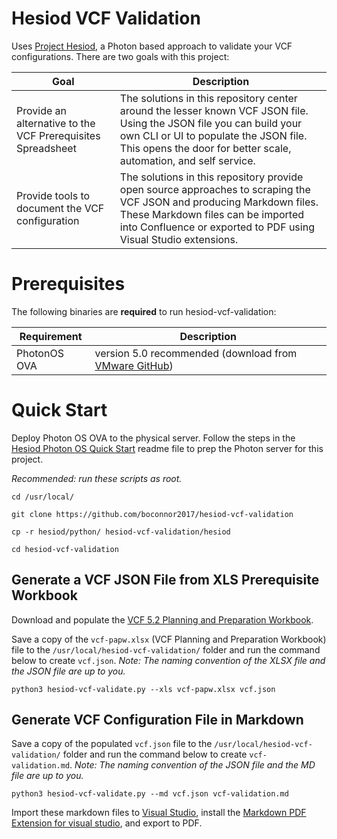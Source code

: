 # Hesiod VCF Validation
Uses [Project Hesiod](https://github.com/boconnor2017/hesiod), a Photon based approach to validate your VCF configurations. There are two goals with this project:

| Goal | Description |
|------|-------------|
| Provide an alternative to the VCF Prerequisites Spreadsheet | The solutions in this repository center around the lesser known VCF JSON file. Using the JSON file you can build your own CLI or UI to populate the JSON file. This opens the door for better scale, automation, and self service. |
| Provide tools to document the VCF configuration | The solutions in this repository provide open source approaches to scraping the VCF JSON and producing Markdown files. These Markdown files can be imported into Confluence or exported to PDF using Visual Studio extensions. |

# Prerequisites
The following binaries are **required** to run hesiod-vcf-validation:

| Requirement | Description |
|-------------|-------------|
| PhotonOS OVA | version 5.0 recommended (download from [VMware GitHub](https://vmware.github.io/photon/)) |

# Quick Start
Deploy Photon OS OVA to the physical server. Follow the steps in the [Hesiod Photon OS Quick Start](https://github.com/boconnor2017/hesiod/blob/main/photon/readme.md) readme file to prep the Photon server for this project. 

*Recommended: run these scripts as root.*
```
cd /usr/local/
```
```
git clone https://github.com/boconnor2017/hesiod-vcf-validation
```
```
cp -r hesiod/python/ hesiod-vcf-validation/hesiod
```
```
cd hesiod-vcf-validation
```

## Generate a VCF JSON File from XLS Prerequisite Workbook
Download and populate the [VCF 5.2 Planning and Preparation Workbook](https://docs.vmware.com/en/VMware-Cloud-Foundation/5.2/vcf-planning-and-preparation-workbook.zip).

Save a copy of the `vcf-papw.xlsx` (VCF Planning and Preparation Workbook) file to the `/usr/local/hesiod-vcf-validation/` folder and run the command below to create `vcf.json`. *Note: The naming convention of the XLSX file and the JSON file are up to you.*
```
python3 hesiod-vcf-validate.py --xls vcf-papw.xlsx vcf.json
```

## Generate VCF Configuration File in Markdown
Save a copy of the populated `vcf.json` file to the `/usr/local/hesiod-vcf-validation/` folder and run the command below to create `vcf-validation.md`. *Note: The naming convention of the JSON file and the MD file are up to you.* 
```
python3 hesiod-vcf-validate.py --md vcf.json vcf-validation.md
```

Import these markdown files to [Visual Studio](https://visualstudio.microsoft.com/), install the [Markdown PDF Extension for visual studio](https://marketplace.visualstudio.com/items?itemName=yzane.markdown-pdf), and export to PDF. 
